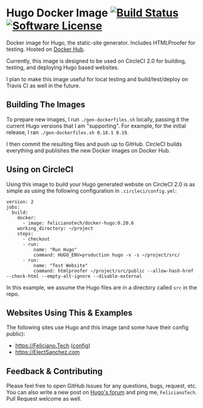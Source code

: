 # Hugo Docker Image [![Build Status](https://circleci.com/gh/felicianotech/docker-hugo.svg?style=shield)](https://circleci.com/gh/felicianotech/docker-hugo) [![Software License](https://img.shields.io/badge/license-MIT-blue.svg)](https://raw.githubusercontent.com/felicianotech/docker-hugo/master/LICENSE)

Docker image for Hugo, the static-site generator. Includes HTMLProofer for testing. Hosted on [Docker Hub](https://hub.docker.com/r/felicianotech/docker-hugo/).

Currently, this image is designed to be used on CircleCI 2.0 for building, testing, and deploying Hugo based websites.

I plan to make this image useful for local testing and build/test/deploy on Travis CI as well in the future.

## Building The Images

To prepare new images, I run `./gen-dockerfiles.sh` locally, passing it the current Hugo versions that I am "supporting". For example, for the initial release, I ran `./gen-dockerfiles.sh 0.18.1 0.19`.

I then commit the resulting files and push up to GitHub. CircleCI builds everything and publishes the new Docker images on Docker Hub.

## Using on CircleCI

Using this image to build your Hugo generated website on CircleCI 2.0 is as simple as using the following configuration in `.circleci/config.yml`:

```
version: 2
jobs:
  build:
    docker:
      - image: felicianotech/docker-hugo:0.20.6
    working_directory: ~/project
    steps:
      - checkout
      - run:
          name: "Run Hugo"
          command: HUGO_ENV=production hugo -v -s ~/project/src/
      - run:
          name: "Test Website"
          command: htmlproofer ~/project/src/public --allow-hash-href --check-html --empty-alt-ignore --disable-external
```

In this example, we assume the Hugo files are in a directory called `src` in the repo.

## Websites Using This & Examples

The following sites use Hugo and this image (and some have their config public):

- <https://Feliciano.Tech> ([config](https://github.com/felicianotech/feliciano.tech/blob/master/.circleci/config.yml))
- <https://ElectSanchez.com>

## Feedback & Contributing

Please feel free to open GitHub Issues for any questions, bugs, request, etc. You can also write a new post on [Hugo's forum](https://discuss.gohugo.io/) and ping me, `FelicianoTech`. Pull Request welcome as well.
